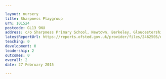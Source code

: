```yaml
---

layout: nursery
title: Sharpness Playgroup
urn: 101524
postcode: GL13 9NU
address: c/o Sharpness Primary School, Newtown, Berkeley, Gloucestershire, GL13 9NU
latestReportUrl: https://reports.ofsted.gov.uk/provider/files/2462505/urn/101524.pdf
teaching: 0
development: 0
leadership: 2
outcomes: 0
overall: 2
date: 27 February 2015

---
```

